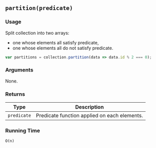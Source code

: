 ## `partition(predicate)`

### Usage

Split collection into two arrays:
- one whose elements all satisfy predicate,
- one whose elements all do not satisfy predicate.

```javascript
var partitions = collection.partition(data => data.id % 2 === 0);
```

### Arguments

None.

### Returns

| Type        | Description                                  |
|-------------|----------------------------------------------|
| `predicate` | Predicate function applied on each elements. |

### Running Time

`O(n)`
